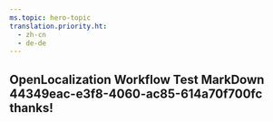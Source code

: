 ```yaml
---
ms.topic: hero-topic
translation.priority.ht: 
  - zh-cn
  - de-de
---
```

## OpenLocalization Workflow Test MarkDown 44349eac-e3f8-4060-ac85-614a70f700fc thanks!
